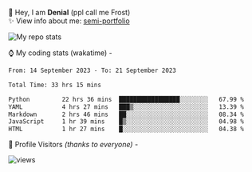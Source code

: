 🤚 Hey, I am **Denial** (ppl call me Frost)  
✨ View info about me: [semi-portfolio](https://frostx.is-a.dev)

<img alt="My repo stats" src="https://github-readme-stats.vercel.app/api?username=FrostX-Official&show_icons=true&theme=radical">

⌚ My coding stats (wakatime) -

<!--START_SECTION:waka-->

```txt
From: 14 September 2023 - To: 21 September 2023

Total Time: 33 hrs 15 mins

Python         22 hrs 36 mins  █████████████████░░░░░░░░   67.99 %
YAML           4 hrs 27 mins   ███▒░░░░░░░░░░░░░░░░░░░░░   13.39 %
Markdown       2 hrs 46 mins   ██░░░░░░░░░░░░░░░░░░░░░░░   08.34 %
JavaScript     1 hr 39 mins    █▒░░░░░░░░░░░░░░░░░░░░░░░   04.98 %
HTML           1 hr 27 mins    █░░░░░░░░░░░░░░░░░░░░░░░░   04.38 %
```

<!--END_SECTION:waka-->

🧥 Profile Visitors *(thanks to everyone)* -  
  
<!--![visitors](https://visitor-badge.glitch.me/badge?page_id=FrostX-Official.FrostX-Official)-->
![views](https://komarev.com/ghpvc/?username=FrostX-Official&color=blueviolet&style=for-the-badge&label=sussy+viewers)
